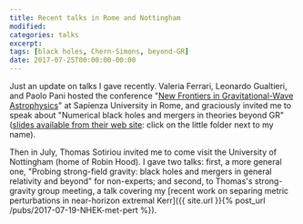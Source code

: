 ```yaml
---
title: Recent talks in Rome and Nottingham
modified:
categories: talks
excerpt:
tags: [black holes, Chern-Simons, beyond-GR]
date: 2017-07-25T00:00:00-00:00
---
```


Just an update on talks I gave recently.  Valeria Ferrari, Leonardo
Gualtieri, and Paolo Pani hosted the conference "[New Frontiers in
Gravitational-Wave
Astrophysics](https://agenda.infn.it/conferenceDisplay.py?ovw=True&confId=12616)"
at Sapienza University in Rome, and graciously invited me to speak
about "Numerical black holes and mergers in theories beyond GR"
([slides available from their web
site](https://agenda.infn.it/conferenceTimeTable.py?confId=12616#20170621.detailed):
click on the little folder next to my name).

Then in July, Thomas Sotiriou invited me to come visit the University
of Nottingham (home of Robin Hood).  I gave two talks: first, a more
general one, "Probing strong-field gravity: black holes and mergers in
general relativity and beyond" for non-experts; and second, to
Thomas's strong-gravity group meeting, a talk covering my [recent work
on separing metric perturbations in near-horizon extremal Kerr]({{
site.url }}{% post_url /pubs/2017-07-19-NHEK-met-pert %}).
